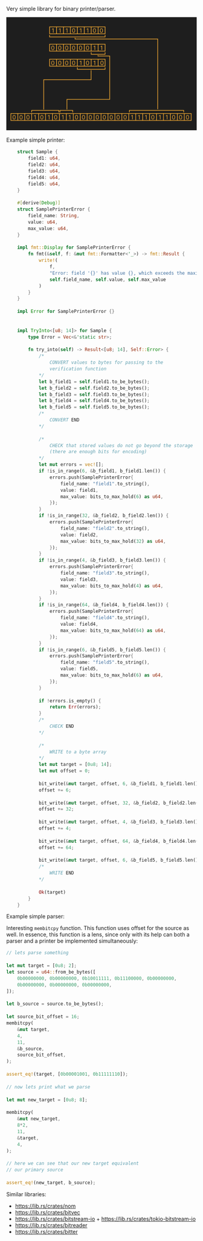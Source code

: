 Very simple library for binary printer/parser.

![alt text](./doc/asserts/principle.png)

Example simple printer:

```rust
	struct Sample {
		field1: u64,
		field2: u64,
		field3: u64,
		field4: u64,
		field5: u64,
	}

	#[derive(Debug)]
	struct SamplePrinterError {
		field_name: String,
		value: u64,
		max_value: u64,
	}

	impl fmt::Display for SamplePrinterError {
		fn fmt(&self, f: &mut fmt::Formatter<'_>) -> fmt::Result {
			write!(
				f,
				"Error: field '{}' has value {}, which exceeds the maximum value {}.",
				self.field_name, self.value, self.max_value
			)
		}
	}

	impl Error for SamplePrinterError {}


	impl TryInto<[u8; 14]> for Sample {
		type Error = Vec<&'static str>;

		fn try_into(self) -> Result<[u8; 14], Self::Error> {
			/*
				CONVERT values to bytes for passing to the 
				verification function
			*/
			let b_field1 = self.field1.to_be_bytes();
			let b_field2 = self.field2.to_be_bytes();
			let b_field3 = self.field3.to_be_bytes();
			let b_field4 = self.field4.to_be_bytes();
			let b_field5 = self.field5.to_be_bytes();
			/*
				CONVERT END
			*/

			/*
				CHECK that stored values do not go beyond the storage 
				(there are enough bits for encoding)
			*/
			let mut errors = vec![];
			if !is_in_range(6, &b_field1, b_field1.len()) {
				errors.push(SamplePrinterError{
					field_name: "field1".to_string(),
					value: field1,
					max_value: bits_to_max_hold(6) as u64,
				});
			}
			if !is_in_range(32, &b_field2, b_field2.len()) {
				errors.push(SamplePrinterError{
					field_name: "field2".to_string(),
					value: field2,
					max_value: bits_to_max_hold(32) as u64,
				});
			}
			if !is_in_range(4, &b_field3, b_field3.len()) {
				errors.push(SamplePrinterError{
					field_name: "field3".to_string(),
					value: field3,
					max_value: bits_to_max_hold(4) as u64,
				});
			}
			if !is_in_range(64, &b_field4, b_field4.len()) {
				errors.push(SamplePrinterError{
					field_name: "field4".to_string(),
					value: field4,
					max_value: bits_to_max_hold(64) as u64,
				});
			}
			if !is_in_range(6, &b_field5, b_field5.len()) {
				errors.push(SamplePrinterError{
					field_name: "field5".to_string(),
					value: field5,
					max_value: bits_to_max_hold(6) as u64,
				});
			}

			if !errors.is_empty() {
				return Err(errors);
			}
			/*
				CHECK END
			*/

			/*
				WRITE to a byte array
			*/
			let mut target = [0u8; 14];
			let mut offset = 0;

			bit_write(&mut target, offset, 6, &b_field1, b_field1.len());
			offset += 6;

			bit_write(&mut target, offset, 32, &b_field2, b_field2.len());
			offset += 32;

			bit_write(&mut target, offset, 4, &b_field3, b_field3.len());
			offset += 4;

			bit_write(&mut target, offset, 64, &b_field4, b_field4.len());
			offset += 64;

			bit_write(&mut target, offset, 6, &b_field5, b_field5.len());
			/*
				WRITE END
			*/

			Ok(target)
		}
	}
```

Example simple parser:

<!-- ```rust
	struct Sample {
		field1: u64,
		field2: u64,
		field3: u64,
		field4: u64,
		field5: u64,
	}

	impl TryFrom<[u8; 14]> for Sample {
		type Error = ();

		fn try_from(bytes: [u8; 14]) -> Result<Self, Self::Error> {
			// TODO: ...
			bit_read(&bytes, offset, 6, &mut bytes, b_field1_len);
			offset += 6;

			bit_read(&bytes, offset, 32, &mut target.field2, b_field2_len);
			offset += 32;

			bit_read(&bytes, offset, 4, &mut target.field3, b_field3_len);
			offset += 4;

			bit_read(&bytes, offset, 64, &mut target.field4, b_field4_len);
			offset += 64;

			bit_read(&bytes, offset, 6, &mut target.field5, b_field5_len);

			Ok(Sample {
				field1: todo(),
				field2: todo(),
				field3: todo(),
				field4: todo(),
				field5: todo(),
			})
		}
	}

```  -->

Interesting `membitcpy` function. This function uses offset for the source as well. In essence, this function is a lens, since only with its help can both a parser and a printer be implemented simultaneously:

```rust
// lets parse something

let mut target = [0u8; 2];
let source = u64::from_be_bytes([
	0b00000000, 0b00000000, 0b10011111, 0b11100000, 0b00000000, 
	0b00000000, 0b00000000, 0b00000000,
]);

let b_source = source.to_be_bytes();

let source_bit_offset = 16;
membitcpy(
	&mut target, 
	4, 
	11, 
	&b_source, 
	source_bit_offset,
);

assert_eq!(target, [0b00001001, 0b11111110]);

// now lets print what we parse

let mut new_target = [0u8; 8];

membitcpy(
	&mut new_target,
	8*2,
	11,
	&target,
	4,
);

// here we can see that our new target equivalent 
// our primary source 

assert_eq!(new_target, b_source);

```

Similar libraries:

- https://lib.rs/crates/nom
- https://lib.rs/crates/bitvec
- https://lib.rs/crates/bitstream-io + https://lib.rs/crates/tokio-bitstream-io
- https://lib.rs/crates/bitreader
- https://lib.rs/crates/bitter